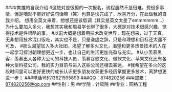 ####隽雄的自我介绍
#这绝对是很擦的一次报名，流程虽然不是很难，费很多事情，但是咱就不能好好说句话嘛（笑）也算是快完成了，欣喜万分，在此做我的自我介绍。
想用全英文来着，想想还是该低调（其实是英文太差了emmmmmm...）为什么要加入多火，我想其实我和周易学长聊了很多，大概是对技术很感兴趣，觉得技术是件很酷的事。
#以前大概是想着用技术改变世界，现在想来，过于天真，无非想用技术混口饭吃，其实也不是，只是谦虚之辞，只是和理想和目标还太遥不可及，
#那么渴望加入多火社团，渴望了解多火文化，渴望和更多热爱技术的人在一起学习探讨朝理想更近一步，也让自己的生活更加充盈与充实。
#从小羡慕黑客，羡慕出入各种大公司的科技人员，羡慕谷歌文化、微软文化、苹果文化还有各种大型科技公司，我的实力目前与进入这些公司还相去甚远，
#我希望在多火的这段时间里可以更好更快的成长认识更多朋友收获更多经历掌握更多技术，离梦想更进一步！
###电话号码13621595899
###QQ：874820256
###邮箱：874820256@qq.com
##性别：男
##学院：计软院
##专业：网络工程
